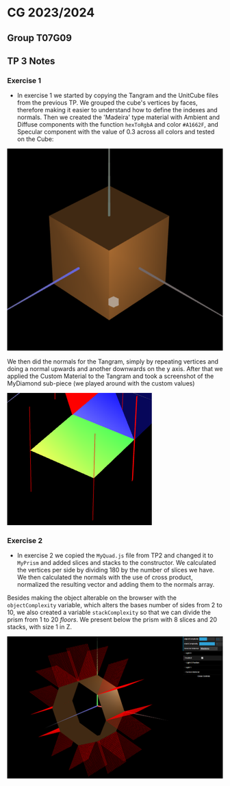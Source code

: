 # CG 2023/2024

## Group T07G09

## TP 3 Notes


### Exercise 1
- In exercise 1 we started by copying the Tangram and the UnitCube files from the previous TP.
We grouped the cube's vertices by faces, therefore making it easier to understand how to define the indexes and normals.
Then we created the 'Madeira' type material with Ambient and Diffuse components with the function `hexToRgbA` and color `#A1662F`, and Specular component with the value of 0.3 across all colors and tested on the Cube:

![alt text](./screenshots/cg-t07g09-tp3-1.png)

We then did the normals for the Tangram, simply by repeating vertices and doing a normal upwards and another downwards on the y axis. After that we applied the Custom Material to the Tangram and took a screenshot of the MyDiamond sub-piece (we played around with the custom values)

![alt text](./screenshots/cg-t07g09-tp3-2.png)

### Exercise 2

- In exercise 2 we copied the `MyQuad.js` file from TP2 and changed it to `MyPrism` and added slices and stacks to the constructor. We calculated the vertices per side by dividing 180 by the number of slices we have.
We then calculated the normals with the use of cross product, normalized the resulting vector and adding them to the normals array.

Besides making the object alterable on the browser with the `objectComplexity` variable, which alters the bases number of sides from 2 to 10, we also created a variable `stackComplexity` so that we can divide the prism from 1 to 20 *floors*. We present below the prism with 8 slices and 20 stacks, with size 1 in Z.

![alt text](image.png)